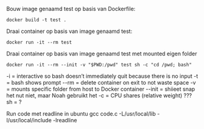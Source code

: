 Bouw image genaamd test op basis van Dockerfile:
```
docker build -t test .
```

Draai container op basis van image genaamd test:
```
docker run -it --rm test
```

Draai container op basis van image genaamd test met mounted eigen folder
```
docker run -it --rm --init -v "$PWD:/pwd" test sh -c "cd /pwd; bash"
```

-i = interactive so bash doesn’t immediately quit because there is no input
-t = bash shows prompt
--rm = delete container on exit to not waste space
-v = mounts specific folder from host to Docker container
--init = shiieet snap het nut niet, maar Noah gebruikt het
-c = CPU shares (relative weight) ???
sh = ?

Run code met readline in ubuntu
gcc code.c -L/usr/local/lib -I/usr/local/include -lreadline
